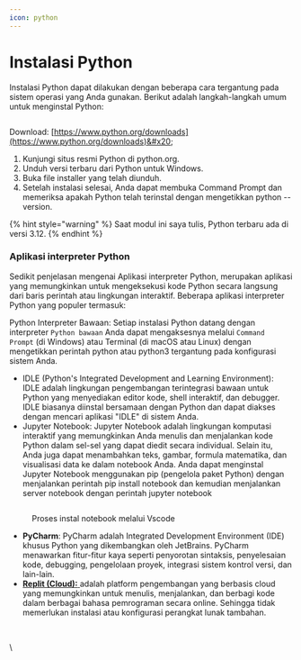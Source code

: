 ```yaml
---
icon: python
---
```


# Instalasi Python

Instalasi Python dapat dilakukan dengan beberapa cara tergantung pada sistem operasi yang Anda gunakan. Berikut adalah langkah-langkah umum untuk menginstal Python:

<figure><img src="https://lh7-rt.googleusercontent.com/docsz/AD_4nXdQZx6bTnhZQgNiTopFOHiX0DwBVeBb5zrPmiCH7mavAYVS7sXftzKqZjgwdN2wJiy3HDg7GQt4b2hKY26SdKUfMDy9yEcfQ1biOQBholLzRAEbdntHvvCbzCeM0kxX-qbKBlxQjD_r2M8UP8N0CUD3UWkQ?key=CAmvbDG6f-5iZFMmcQosyw" alt=""><figcaption></figcaption></figure>

Download: [https://www.python.org/downloads](https://www.python.org/downloads)&#x20;

1. Kunjungi situs resmi Python di python.org.
2. Unduh versi terbaru dari Python untuk Windows.
3. Buka file installer yang telah diunduh.
4. Setelah instalasi selesai, Anda dapat membuka Command Prompt dan memeriksa apakah Python telah terinstal dengan mengetikkan python --version.

{% hint style="warning" %}
Saat modul ini saya tulis, Python terbaru ada di versi 3.12.
{% endhint %}

### Aplikasi interpreter Python

Sedikit penjelasan mengenai Aplikasi interpreter Python, merupakan aplikasi yang memungkinkan untuk mengeksekusi kode Python secara langsung dari baris perintah atau lingkungan interaktif. Beberapa aplikasi interpreter Python yang populer termasuk:

Python Interpreter Bawaan: Setiap instalasi Python datang dengan interpreter `Python bawaan` Anda dapat mengaksesnya melalui `Command Prompt` (di Windows) atau Terminal (di macOS atau Linux) dengan mengetikkan perintah python atau python3 tergantung pada konfigurasi sistem Anda.

* IDLE (Python's Integrated Development and Learning Environment): IDLE adalah lingkungan pengembangan terintegrasi bawaan untuk Python yang menyediakan editor kode, shell interaktif, dan debugger. IDLE biasanya diinstal bersamaan dengan Python dan dapat diakses dengan mencari aplikasi "IDLE" di sistem Anda.
* Jupyter Notebook: Jupyter Notebook adalah lingkungan komputasi interaktif yang memungkinkan Anda menulis dan menjalankan kode Python dalam sel-sel yang dapat diedit secara individual. Selain itu, Anda juga dapat menambahkan teks, gambar, formula matematika, dan visualisasi data ke dalam notebook Anda. Anda dapat menginstal Jupyter Notebook menggunakan pip (pengelola paket Python) dengan menjalankan perintah pip install notebook dan kemudian menjalankan server notebook dengan perintah jupyter notebook

<figure><img src="https://lh7-rt.googleusercontent.com/docsz/AD_4nXcdy2CPy0GSWREOldy6Fkj4a8405iJeiza1_PXuW9ryf2qbIvhvuCbgfU1jpSPC3UTzWaO0TUc3c-9h6pKfTEgdUSc86sv9574dbBtkRVEResKMhaQ0ayQV8ac1j7Mq_UxNlfsKTiS3F2cOIBVyictFoJru?key=CAmvbDG6f-5iZFMmcQosyw" alt=""><figcaption><p>Proses instal notebook melalui Vscode</p></figcaption></figure>

* **PyCharm**: PyCharm adalah Integrated Development Environment (IDE) khusus Python yang dikembangkan oleh JetBrains. PyCharm menawarkan fitur-fitur kaya seperti penyorotan sintaksis, penyelesaian kode, debugging, pengelolaan proyek, integrasi sistem kontrol versi, dan lain-lain.
* [**Replit (Cloud):** ](https://replit.com/~)adalah platform pengembangan yang berbasis cloud yang memungkinkan untuk menulis, menjalankan, dan berbagi kode dalam berbagai bahasa pemrograman secara online. Sehingga tidak memerlukan instalasi atau konfigurasi perangkat lunak tambahan.&#x20;

<figure><img src="https://lh7-rt.googleusercontent.com/docsz/AD_4nXfuybAlDnTz64y1C0zSnukHVFN2ub45zqCyuoCprtd5GTAE8_8jeTIDUcAYWpOBhdJOTwHMe4xSFdBA3dTCoBomHvn7EMcZxBdo8kODIi7PFnVy8YKrxRZEW31JjGlcwcEXot3SQQmRreVo3v5_ViGzOI_h?key=CAmvbDG6f-5iZFMmcQosyw" alt=""><figcaption></figcaption></figure>

\
\
